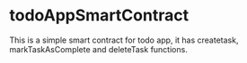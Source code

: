 # todoAppSmartContract
This is a simple smart contract for todo app, it has createtask, markTaskAsComplete and deleteTask functions. 
